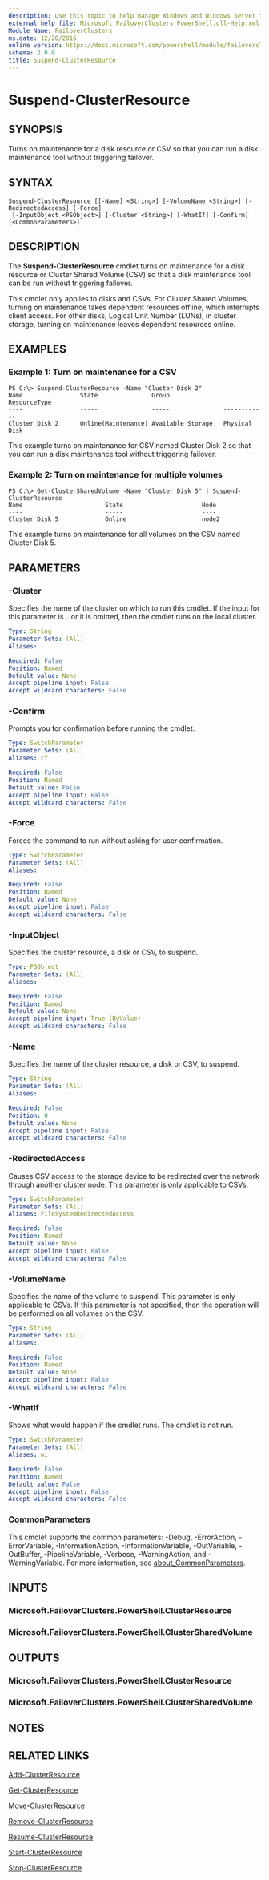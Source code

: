 ```yaml
---
description: Use this topic to help manage Windows and Windows Server technologies with Windows PowerShell.
external help file: Microsoft.FailoverClusters.PowerShell.dll-Help.xml
Module Name: FailoverClusters
ms.date: 12/20/2016
online version: https://docs.microsoft.com/powershell/module/failoverclusters/suspend-clusterresource?view=windowsserver2022-ps&wt.mc_id=ps-gethelp
schema: 2.0.0
title: Suspend-ClusterResource
---
```


# Suspend-ClusterResource

## SYNOPSIS
Turns on maintenance for a disk resource or CSV so that you can run a disk maintenance tool without triggering failover.

## SYNTAX

```
Suspend-ClusterResource [[-Name] <String>] [-VolumeName <String>] [-RedirectedAccess] [-Force]
 [-InputObject <PSObject>] [-Cluster <String>] [-WhatIf] [-Confirm] [<CommonParameters>]
```

## DESCRIPTION
The **Suspend-ClusterResource** cmdlet turns on maintenance for a disk resource or Cluster Shared Volume (CSV) so that a disk maintenance tool can be run without triggering failover.

This cmdlet only applies to disks and CSVs.
For Cluster Shared Volumes, turning on maintenance takes dependent resources offline, which interrupts client access.
For other disks, Logical Unit Number (LUNs), in cluster storage, turning on maintenance leaves dependent resources online.

## EXAMPLES

### Example 1: Turn on maintenance for a CSV
```
PS C:\> Suspend-ClusterResource -Name "Cluster Disk 2"
Name                State               Group               ResourceType 
----                -----               -----               ------------ 
Cluster Disk 2      Online(Maintenance) Available Storage   Physical Disk
```

This example turns on maintenance for CSV named Cluster Disk 2 so that you can run a disk maintenance tool without triggering failover.

### Example 2: Turn on maintenance for multiple volumes
```
PS C:\> Get-ClusterSharedVolume -Name "Cluster Disk 5" | Suspend-ClusterResource
Name                       State                      Node 
----                       -----                      ---- 
Cluster Disk 5             Online                     node2
```

This example turns on maintenance for all volumes on the CSV named Cluster Disk 5.

## PARAMETERS

### -Cluster
Specifies the name of the cluster on which to run this cmdlet.
If the input for this parameter is `.` or it is omitted, then the cmdlet runs on the local cluster.

```yaml
Type: String
Parameter Sets: (All)
Aliases: 

Required: False
Position: Named
Default value: None
Accept pipeline input: False
Accept wildcard characters: False
```

### -Confirm
Prompts you for confirmation before running the cmdlet.

```yaml
Type: SwitchParameter
Parameter Sets: (All)
Aliases: cf

Required: False
Position: Named
Default value: False
Accept pipeline input: False
Accept wildcard characters: False
```

### -Force
Forces the command to run without asking for user confirmation.

```yaml
Type: SwitchParameter
Parameter Sets: (All)
Aliases: 

Required: False
Position: Named
Default value: None
Accept pipeline input: False
Accept wildcard characters: False
```

### -InputObject
Specifies the cluster resource, a disk or CSV, to suspend.

```yaml
Type: PSObject
Parameter Sets: (All)
Aliases: 

Required: False
Position: Named
Default value: None
Accept pipeline input: True (ByValue)
Accept wildcard characters: False
```

### -Name
Specifies the name of the cluster resource, a disk or CSV, to suspend.

```yaml
Type: String
Parameter Sets: (All)
Aliases: 

Required: False
Position: 0
Default value: None
Accept pipeline input: False
Accept wildcard characters: False
```

### -RedirectedAccess
Causes CSV access to the storage device to be redirected over the network through another cluster node.
This parameter is only applicable to CSVs.

```yaml
Type: SwitchParameter
Parameter Sets: (All)
Aliases: FileSystemRedirectedAccess

Required: False
Position: Named
Default value: None
Accept pipeline input: False
Accept wildcard characters: False
```

### -VolumeName
Specifies the name of the volume to suspend.
This parameter is only applicable to CSVs.
If this parameter is not specified, then the operation will be performed on all volumes on the CSV.

```yaml
Type: String
Parameter Sets: (All)
Aliases: 

Required: False
Position: Named
Default value: None
Accept pipeline input: False
Accept wildcard characters: False
```

### -WhatIf
Shows what would happen if the cmdlet runs.
The cmdlet is not run.

```yaml
Type: SwitchParameter
Parameter Sets: (All)
Aliases: wi

Required: False
Position: Named
Default value: False
Accept pipeline input: False
Accept wildcard characters: False
```

### CommonParameters
This cmdlet supports the common parameters: -Debug, -ErrorAction, -ErrorVariable, -InformationAction, -InformationVariable, -OutVariable, -OutBuffer, -PipelineVariable, -Verbose, -WarningAction, and -WarningVariable. For more information, see [about_CommonParameters](https://go.microsoft.com/fwlink/?LinkID=113216).

## INPUTS

### Microsoft.FailoverClusters.PowerShell.ClusterResource

### Microsoft.FailoverClusters.PowerShell.ClusterSharedVolume

## OUTPUTS

### Microsoft.FailoverClusters.PowerShell.ClusterResource

### Microsoft.FailoverClusters.PowerShell.ClusterSharedVolume

## NOTES

## RELATED LINKS

[Add-ClusterResource](./Add-ClusterResource.md)

[Get-ClusterResource](./Get-ClusterResource.md)

[Move-ClusterResource](./Move-ClusterResource.md)

[Remove-ClusterResource](./Remove-ClusterResource.md)

[Resume-ClusterResource](./Resume-ClusterResource.md)

[Start-ClusterResource](./Start-ClusterResource.md)

[Stop-ClusterResource](./Stop-ClusterResource.md)

